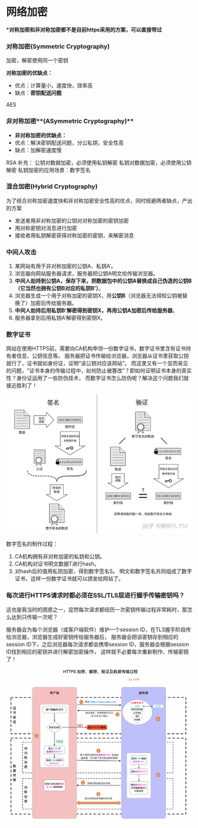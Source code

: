 # 网络加密
**\*对称加密和非对称加密都不是目前https采用的方案，可以直接带过**

### **对称加密(Symmetric Cryptography)**
加密，解密使用同一个密钥

**对称加密的优缺点：**

* 优点：计算量小，速度快，效率高
* 缺点：**密钥配送问题**

AES



### **非对称加密****(ASymmetric Cryptography)**
* **非对称加密的优缺点：**
* 优点：解决密钥配送问题，分公私钥，安全性高
* 缺点：加解密速度慢

RSA
补充：
公钥对数据加密，必须使用私钥解密
私钥对数据加密，必须使用公钥解密
私钥加密的应用场景：数字签名

### **混合加密(Hybrid Cryptography)**
为了结合对称加密速度快和非对称加密安全性高的优点，同时规避两者缺点，产出的方案

* 发送者用非对称加密的公钥对对称加密的密钥加密
* 用对称密钥对消息进行加密
* 接收者用私钥解密获得对称加密的密钥，来解密消息



### **中间人攻击**
1. 某网站有用于非对称加密的公钥A、私钥A’。
2. 浏览器向网站服务器请求，服务器把公钥A明文给传输浏览器。
3. **中间人劫持到公钥A，保存下来，把数据包中的公钥A替换成自己伪造的公钥B（它当然也拥有公钥B对应的私钥B’）**。
4. 浏览器生成一个用于对称加密的密钥X，用**公钥B**（浏览器无法得知公钥被替换了）加密后传给服务器。
5. **中间人劫持后用私钥B’解密得到密钥X，再用公钥A加密后传给服务器**。
6. 服务器拿到后用私钥A’解密得到密钥X。

### **数字证书**
网站在使用HTTPS前，需要向CA机构申领一份数字证书，数字证书里含有证书持有者信息、公钥信息等。
服务器把证书传输给浏览器，浏览器从证书里获取公钥就行了，证书就如身份证，证明“该公钥对应该网站”。
而这里又有一个显而易见的问题，“证书本身的传输过程中，如何防止被篡改”？即如何证明证书本身的真实性？身份证运用了一些防伪技术，
而数字证书怎么防伪呢？解决这个问题我们就接近胜利了！

![image](images/image1.jpg)

数字签名的制作过程：

1. CA机构拥有非对称加密的私钥和公钥。
2. CA机构对证书明文数据T进行hash。
3. 对hash后的值用私钥加密，得到数字签名S。
明文和数字签名共同组成了数字证书，这样一份数字证书就可以颁发给网站了。



### **每次进行HTTPS请求时都必须在SSL/TLS层进行握手传输密钥吗？**
这也是我当时的困惑之一，显然每次请求都经历一次密钥传输过程非常耗时，那怎么达到只传输一次呢？

服务器会为每个浏览器（或客户端软件）维护一个session ID，在TLS握手阶段传给浏览器，浏览器生成好密钥传给服务器后，
服务器会把该密钥存到相应的session ID下，之后浏览器每次请求都会携带session ID，服务器会根据session ID找到相应的密钥并进行解密加密操作，
这样就不必要每次重新制作、传输密钥了！

![image](images/image2.png)


